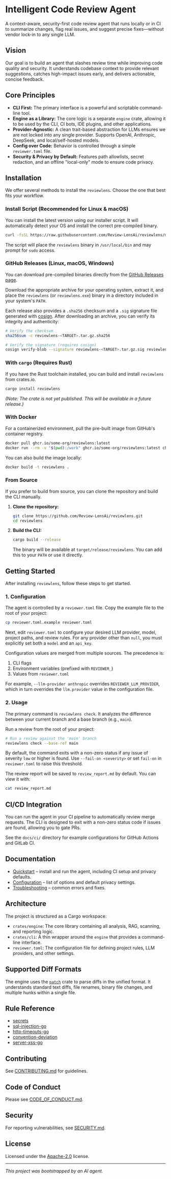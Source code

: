 # Intelligent Code Review Agent

A context-aware, security-first code review agent that runs locally or in CI to summarize changes, flag real issues, and suggest precise fixes—without vendor lock-in to any single LLM.

## Vision

Our goal is to build an agent that slashes review time while improving code quality and security. It understands codebase context to provide relevant suggestions, catches high-impact issues early, and delivers actionable, concise feedback.

## Core Principles

- **CLI First:** The primary interface is a powerful and scriptable command-line tool.
- **Engine as a Library:** The core logic is a separate `engine` crate, allowing it to be used by the CLI, CI bots, IDE plugins, and other applications.
- **Provider-Agnostic:** A clean trait-based abstraction for LLMs ensures we are not locked into any single provider. Supports OpenAI, Anthropic, DeepSeek, and local/self-hosted models.
- **Config over Code:** Behavior is controlled through a simple `reviewer.toml` file.
- **Security & Privacy by Default:** Features path allowlists, secret redaction, and an offline "local-only" mode to ensure code privacy.

## Installation

We offer several methods to install the `reviewlens`. Choose the one that best fits your workflow.

### Install Script (Recommended for Linux & macOS)

You can install the latest version using our installer script. It will automatically detect your OS and install the correct pre-compiled binary.

```bash
curl -fsSL https://raw.githubusercontent.com/Review-LensAi/reviewlens/main/install.sh | sh
```

The script will place the `reviewlens` binary in `/usr/local/bin` and may prompt for `sudo` access.

### GitHub Releases (Linux, macOS, Windows)

You can download pre-compiled binaries directly from the [GitHub Releases page](https://github.com/Review-LensAi/reviewlens/releases).

Download the appropriate archive for your operating system, extract it, and place the `reviewlens` (or `reviewlens.exe`) binary in a directory included in your system's `PATH`.

Each release also provides a `.sha256` checksum and a `.sig` signature file generated with [cosign](https://github.com/sigstore/cosign). After downloading an archive, you can verify its integrity and authenticity:

```bash
# Verify the checksum
sha256sum -c reviewlens-<TARGET>.tar.gz.sha256

# Verify the signature (requires cosign)
cosign verify-blob --signature reviewlens-<TARGET>.tar.gz.sig reviewlens-<TARGET>.tar.gz
```

### With `cargo` (Requires Rust)

If you have the Rust toolchain installed, you can build and install `reviewlens` from crates.io.

```bash
cargo install reviewlens
```
*(Note: The crate is not yet published. This will be available in a future release.)*

### With Docker

For a containerized environment, pull the pre-built image from GitHub's container registry.

```bash
docker pull ghcr.io/some-org/reviewlens:latest
docker run --rm -v "$(pwd):/work" ghcr.io/some-org/reviewlens:latest check --base-ref main
```

You can also build the image locally:

```bash
docker build -t reviewlens .
```

### From Source

If you prefer to build from source, you can clone the repository and build the CLI manually.

1.  **Clone the repository:**
    ```bash
    git clone https://github.com/Review-LensAi/reviewlens.git
    cd reviewlens
    ```

2.  **Build the CLI:**
    ```bash
    cargo build --release
    ```
    The binary will be available at `target/release/reviewlens`. You can add this to your `PATH` or use it directly.


## Getting Started

After installing `reviewlens`, follow these steps to get started.

### 1. Configuration

The agent is controlled by a `reviewer.toml` file. Copy the example file to the root of your project:

```bash
cp reviewer.toml.example reviewer.toml
```

Next, edit `reviewer.toml` to configure your desired LLM provider, model, project paths, and review rules. For any provider other than `null`, you must explicitly set both a `model` and an `api_key`.

Configuration values are merged from multiple sources. The precedence is:

1. CLI flags
2. Environment variables (prefixed with `REVIEWER_`)
3. Values from `reviewer.toml`

For example, `--llm-provider anthropic` overrides `REVIEWER_LLM_PROVIDER`, which in turn overrides the `llm.provider` value in the configuration file.

### 2. Usage

The primary command is `reviewlens check`. It analyzes the difference between your current branch and a base branch (e.g., `main`).

Run a review from the root of your project:
```bash
# Run a review against the 'main' branch
reviewlens check --base-ref main
```

By default, the command exits with a non-zero status if any issue of
severity `low` or higher is found. Use `--fail-on <severity>` or set
`fail-on` in `reviewer.toml` to raise this threshold.

The review report will be saved to `review_report.md` by default. You can view it with:
```bash
cat review_report.md
```

## CI/CD Integration

You can run the agent in your CI pipeline to automatically review merge requests. The CLI is designed to exit with a non-zero status code if issues are found, allowing you to gate PRs.

See the `docs/ci/` directory for example configurations for GitHub Actions and GitLab CI.

## Documentation
- [Quickstart](docs/quickstart.md) – install and run the agent, including CI setup and privacy defaults.
- [Configuration](docs/config.md) – list of options and default privacy settings.
- [Troubleshooting](docs/troubleshooting.md) – common errors and fixes.

## Architecture

The project is structured as a Cargo workspace:

-   `crates/engine`: The core library containing all analysis, RAG, scanning, and reporting logic.
-   `crates/cli`: A thin wrapper around the `engine` that provides a command-line interface.
-   `reviewer.toml`: The configuration file for defining project rules, LLM providers, and other settings.

## Supported Diff Formats

The engine uses the [`patch`](https://crates.io/crates/patch) crate to parse diffs in the unified format. It understands
standard text diffs, file renames, binary file changes, and multiple hunks within a single file.

## Rule Reference

- [secrets](docs/secrets.md)
- [sql-injection-go](docs/sql_injection_go.md)
- [http-timeouts-go](docs/http_timeouts_go.md)
- [convention-deviation](docs/convention_deviation.md)
- [server-xss-go](docs/server_xss_go.md)

## Contributing
See [CONTRIBUTING.md](CONTRIBUTING.md) for guidelines.

## Code of Conduct
Please see [CODE_OF_CONDUCT.md](CODE_OF_CONDUCT.md).

## Security
For reporting vulnerabilities, see [SECURITY.md](SECURITY.md).

## License
Licensed under the [Apache-2.0](LICENSE) license.

---

*This project was bootstrapped by an AI agent.*
